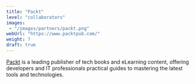 ```yaml
---
title: "Packt"
level: "collaborators"
images:
 - "/images/partners/packt.png"
webUrl: "https://www.packtpub.com/"
weight: 7
draft: true
---
```


[Packt](https://www.packtpub.com) is a leading publisher of tech books and eLearning content, offering developers and IT professionals practical guides to mastering the latest tools and technologies.

